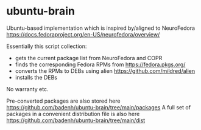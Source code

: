 # ubuntu-brain

Ubuntu-based implementation which is inspired by/aligned to NeuroFedora https://docs.fedoraproject.org/en-US/neurofedora/overview/

Essentially this script collection:

* gets the current package list from NeuroFedora and COPR
* finds the corresponding Fedora RPMs from https://fedora.pkgs.org/
* converts the RPMs to DEBs using alien https://github.com/mildred/alien
* installs the DEBs

No warranty etc.

Pre-converted packages are also stored here https://github.com/badenh/ubuntu-brain/tree/main/packages
A full set of packages in a convenient distribution file is also here https://github.com/badenh/ubuntu-brain/tree/main/dist
